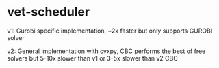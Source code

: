 # vet-scheduler
v1: Gurobi specific implementation, ~2x faster but only supports GUROBI solver

v2: General implementation with cvxpy, CBC performs the best of free solvers but 5-10x slower than v1 or 3-5x slower than v2 CBC